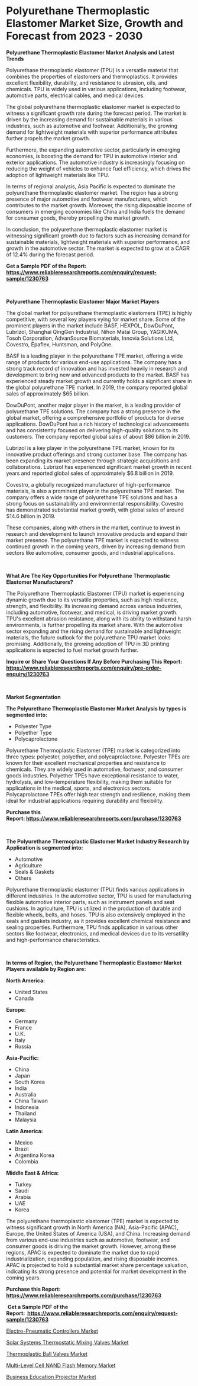 <p><h1>Polyurethane Thermoplastic Elastomer Market Size, Growth and Forecast from 2023 - 2030</h1></p><p><strong>Polyurethane Thermoplastic Elastomer Market Analysis and Latest Trends</strong></p>
<p><p>Polyurethane thermoplastic elastomer (TPU) is a versatile material that combines the properties of elastomers and thermoplastics. It provides excellent flexibility, durability, and resistance to abrasion, oils, and chemicals. TPU is widely used in various applications, including footwear, automotive parts, electrical cables, and medical devices.</p><p>The global polyurethane thermoplastic elastomer market is expected to witness a significant growth rate during the forecast period. The market is driven by the increasing demand for sustainable materials in various industries, such as automotive and footwear. Additionally, the growing demand for lightweight materials with superior performance attributes further propels the market growth.</p><p>Furthermore, the expanding automotive sector, particularly in emerging economies, is boosting the demand for TPU in automotive interior and exterior applications. The automotive industry is increasingly focusing on reducing the weight of vehicles to enhance fuel efficiency, which drives the adoption of lightweight materials like TPU.</p><p>In terms of regional analysis, Asia Pacific is expected to dominate the polyurethane thermoplastic elastomer market. The region has a strong presence of major automotive and footwear manufacturers, which contributes to the market growth. Moreover, the rising disposable income of consumers in emerging economies like China and India fuels the demand for consumer goods, thereby propelling the market growth.</p><p>In conclusion, the polyurethane thermoplastic elastomer market is witnessing significant growth due to factors such as increasing demand for sustainable materials, lightweight materials with superior performance, and growth in the automotive sector. The market is expected to grow at a CAGR of 12.4% during the forecast period.</p></p>
<p><strong>Get a Sample PDF of the Report:&nbsp; <a href="https://www.reliableresearchreports.com/enquiry/request-sample/1230763">https://www.reliableresearchreports.com/enquiry/request-sample/1230763</a></strong></p>
<p>&nbsp;</p>
<p><strong>Polyurethane Thermoplastic Elastomer Major Market Players</strong></p>
<p><p>The global market for polyurethane thermoplastic elastomers (TPE) is highly competitive, with several key players vying for market share. Some of the prominent players in the market include BASF, HEXPOL, DowDuPont, Lubrizol, Shanghai QingGen Industrial, Nihon Matai Group, YAGIKUMA, Tosoh Corporation, AdvanSource Biomaterials, Innovia Solutions Ltd, Covestro, Epaflex, Huntsman, and PolyOne.</p><p>BASF is a leading player in the polyurethane TPE market, offering a wide range of products for various end-use applications. The company has a strong track record of innovation and has invested heavily in research and development to bring new and advanced products to the market. BASF has experienced steady market growth and currently holds a significant share in the global polyurethane TPE market. In 2019, the company reported global sales of approximately $65 billion.</p><p>DowDuPont, another major player in the market, is a leading provider of polyurethane TPE solutions. The company has a strong presence in the global market, offering a comprehensive portfolio of products for diverse applications. DowDuPont has a rich history of technological advancements and has consistently focused on delivering high-quality solutions to its customers. The company reported global sales of about $86 billion in 2019.</p><p>Lubrizol is a key player in the polyurethane TPE market, known for its innovative product offerings and strong customer base. The company has been expanding its market presence through strategic acquisitions and collaborations. Lubrizol has experienced significant market growth in recent years and reported global sales of approximately $6.8 billion in 2019.</p><p>Covestro, a globally recognized manufacturer of high-performance materials, is also a prominent player in the polyurethane TPE market. The company offers a wide range of polyurethane TPE solutions and has a strong focus on sustainability and environmental responsibility. Covestro has demonstrated substantial market growth, with global sales of around $14.6 billion in 2019.</p><p>These companies, along with others in the market, continue to invest in research and development to launch innovative products and expand their market presence. The polyurethane TPE market is expected to witness continued growth in the coming years, driven by increasing demand from sectors like automotive, consumer goods, and industrial applications.</p></p>
<p>&nbsp;</p>
<p><strong>What Are The Key Opportunities For Polyurethane Thermoplastic Elastomer Manufacturers?</strong></p>
<p><p>The Polyurethane Thermoplastic Elastomer (TPU) market is experiencing dynamic growth due to its versatile properties, such as high resilience, strength, and flexibility. Its increasing demand across various industries, including automotive, footwear, and medical, is driving market growth. TPU's excellent abrasion resistance, along with its ability to withstand harsh environments, is further propelling its market share. With the automotive sector expanding and the rising demand for sustainable and lightweight materials, the future outlook for the polyurethane TPU market looks promising. Additionally, the growing adoption of TPU in 3D printing applications is expected to fuel market growth further.</p></p>
<p><strong>Inquire or Share Your Questions If Any Before Purchasing This Report: <a href="https://www.reliableresearchreports.com/enquiry/pre-order-enquiry/1230763">https://www.reliableresearchreports.com/enquiry/pre-order-enquiry/1230763</a></strong></p>
<p>&nbsp;</p>
<p><strong>Market Segmentation</strong></p>
<p><strong>The Polyurethane Thermoplastic Elastomer Market Analysis by types is segmented into:</strong></p>
<p><ul><li>Polyester Type</li><li>Polyether Type</li><li>Polycaprolactone</li></ul></p>
<p><p>Polyurethane Thermoplastic Elastomer (TPE) market is categorized into three types: polyester, polyether, and polycaprolactone. Polyester TPEs are known for their excellent mechanical properties and resistance to chemicals. They are widely used in automotive, footwear, and consumer goods industries. Polyether TPEs have exceptional resistance to water, hydrolysis, and low-temperature flexibility, making them suitable for applications in the medical, sports, and electronics sectors. Polycaprolactone TPEs offer high tear strength and resilience, making them ideal for industrial applications requiring durability and flexibility.</p></p>
<p><strong>Purchase this Report:&nbsp;<a href="https://www.reliableresearchreports.com/purchase/1230763">https://www.reliableresearchreports.com/purchase/1230763</a></strong></p>
<p>&nbsp;</p>
<p><strong>The Polyurethane Thermoplastic Elastomer Market Industry Research by Application is segmented into:</strong></p>
<p><ul><li>Automotive</li><li>Agriculture</li><li>Seals & Gaskets</li><li>Others</li></ul></p>
<p><p>Polyurethane thermoplastic elastomer (TPU) finds various applications in different industries. In the automotive sector, TPU is used for manufacturing flexible automotive interior parts, such as instrument panels and seat cushions. In agriculture, TPU is utilized in the production of durable and flexible wheels, belts, and hoses. TPU is also extensively employed in the seals and gaskets industry, as it provides excellent chemical resistance and sealing properties. Furthermore, TPU finds application in various other sectors like footwear, electronics, and medical devices due to its versatility and high-performance characteristics.</p></p>
<p>&nbsp;</p>
<p><strong>In terms of Region, the Polyurethane Thermoplastic Elastomer Market Players available by Region are:</strong></p>
<p>
    <p> <strong> North America: </strong>
        <ul>
            <li>United States</li>
            <li>Canada</li>
        </ul>
        </p> 
    <p> <strong> Europe: </strong>
        <ul>
            <li>Germany</li>
            <li>France</li>
            <li>U.K.</li>
            <li>Italy</li>
            <li>Russia</li>
        </ul>
        </p> 
    <p> <strong> Asia-Pacific: </strong>
        <ul>
            <li>China</li>
            <li>Japan</li>
            <li>South Korea</li>
            <li>India</li>
            <li>Australia</li>
            <li>China Taiwan</li>
            <li>Indonesia</li>
            <li>Thailand</li>
            <li>Malaysia</li>
        </ul>
        </p> 
    <p> <strong> Latin America: </strong>
        <ul>
            <li>Mexico</li>
            <li>Brazil</li>
            <li>Argentina Korea</li>
            <li>Colombia</li>
        </ul>
        </p> 
    <p> <strong> Middle East & Africa: </strong>
        <ul>
            <li>Turkey</li>
            <li>Saudi</li>
            <li>Arabia</li>
            <li>UAE</li>
            <li>Korea</li>
        </ul>
    </p>
    </p>
<p><p>The polyurethane thermoplastic elastomer (TPE) market is expected to witness significant growth in North America (NA), Asia-Pacific (APAC), Europe, the United States of America (USA), and China. Increasing demand from various end-use industries such as automotive, footwear, and consumer goods is driving the market growth. However, among these regions, APAC is expected to dominate the market due to rapid industrialization, expanding population, and rising disposable incomes. APAC is projected to hold a substantial market share percentage valuation, indicating its strong presence and potential for market development in the coming years.</p></p>
<p><strong>Purchase this Report: <a href="https://www.reliableresearchreports.com/purchase/1230763">https://www.reliableresearchreports.com/purchase/1230763</a></strong></p>
<p>&nbsp;<strong>Get a Sample PDF of the Report:&nbsp;&nbsp;<a href="https://www.reliableresearchreports.com/enquiry/request-sample/1230763">https://www.reliableresearchreports.com/enquiry/request-sample/1230763</a></strong></p>
<p><strong></strong></p>
<p><p><a href="https://medium.com/@gussiehauck/electro-pneumatic-controllers-market-size-cagr-trends-2024-2030-f85c6e09d5bd">Electro-Pneumatic Controllers Market</a></p><p><a href="https://medium.com/@odellernser/solar-systems-thermostatic-mixing-valves-market-share-evolution-and-market-growth-trends-2023-2030-08b6ee82e08c">Solar Systems Thermostatic Mixing Valves Market</a></p><p><a href="https://medium.com/@jeffrystehr/analyzing-thermoplastic-ball-valves-market-global-industry-perspective-and-forecast-2023-to-2030-6f4814ff2927">Thermoplastic Ball Valves Market</a></p><p><a href="https://medium.com/@marcoshoppe2023/decoding-multi-level-cell-nand-flash-memory-market-metrics-market-share-trends-and-growth-79128f3d2e01">Multi-Level Cell NAND Flash Memory Market</a></p><p><a href="https://medium.com/@emiliomartelli542/business-education-projector-market-furnishes-information-on-market-share-market-trends-and-ce11b7d76da6">Business Education Projector Market</a></p></p>